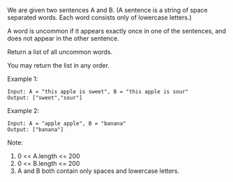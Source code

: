 We are given two sentences A and B.  (A sentence is a string of space separated words.  Each word consists only of lowercase letters.)

A word is uncommon if it appears exactly once in one of the sentences, and does not appear in the other sentence.

Return a list of all uncommon words. 

You may return the list in any order.

 

Example 1:
```
Input: A = "this apple is sweet", B = "this apple is sour"
Output: ["sweet","sour"]
```
Example 2:
```
Input: A = "apple apple", B = "banana"
Output: ["banana"]
```

Note:

1. 0 <= A.length <= 200
2. 0 <= B.length <= 200
3. A and B both contain only spaces and lowercase letters.
